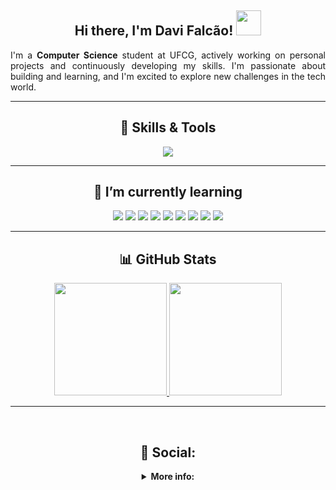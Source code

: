 <div align="center">

## Hi there, I'm Davi Falcão! <img src="https://user-images.githubusercontent.com/74038190/214644152-52f47eb3-5e31-4f47-8758-05c9468d5596.gif" height="40"/>


<p align="justify">
I'm a <b>Computer Science</b> student at UFCG, actively working on personal projects and continuously developing my skills. I'm passionate about building and learning, and I'm excited to 
explore new challenges in the tech world.
</p>

---
</div>

<div align="center">

## 🧠 Skills & Tools
<a>
  <img src=https://skillicons.dev/icons?i=java,python,git,github,linux,docker,vim&theme=light>
</a>
</div>

---

<div align="center">

  ## 🌱 I’m currently learning
  <a>
  <img src=https://img.shields.io/badge/nginx-%23009639.svg?style=for-the-badge&logo=nginx&logoColor=white>
  <img src=https://img.shields.io/badge/OpenCV-%235C3EE8.svg?style=for-the-badge&logo=opencv&logoColor=white>
  <img src=https://img.shields.io/badge/cloudflare-%23FF7A59.svg?style=for-the-badge&logo=cloudflare&logoColor=white>
  <img src=https://img.shields.io/badge/cloudflared_tunnel-%23007ACC.svg?style=for-the-badge&logo=cloudflare&logoColor=white>
  <img src=https://img.shields.io/badge/javascript-%23323330.svg?style=for-the-badge&logo=javascript&logoColor=%23F7DF1E)>
  <img src=https://img.shields.io/badge/html5-%23E34F26.svg?style=for-the-badge&logo=html5&logoColor=white>
  <img src=https://img.shields.io/badge/CSS-1572B6?style=for-the-badge&logo=css3&logoColor=white>
  <img src=https://img.shields.io/badge/pandas-%23150458.svg?style=for-the-badge&logo=pandas&logoColor=white>
  <img src=https://img.shields.io/badge/numpy-%23013243.svg?style=for-the-badge&logo=numpy&logoColor=white>
  </a>
</div>

---

<div align="center">
  
  ## 📊 GitHub Stats
  <!-- GitHub Stats -->
  <a href="https://github.com/anuraghazra/github-readme-stats">
    <img height="180em"  src="https://github-readme-stats.vercel.app/api?username=Davi-Falcao&theme=transparent&show_icons=true&rank_icon=github" />
    <img height="180em" src="https://github-readme-stats.vercel.app/api/top-langs/?username=Davi-Falcao&layout=compact&theme=transparent&exclude_repo=parktech,parktech-prolog&custom_title=Used%20languages&size_weight=0.1&count_weight=0.9&hide=Jupyter%20Notebook" />
  </a>
</div>

---
<br>

<div align="center">
  
  ## 📱 Social:

</div>

<details align="center">  
  <summary><b>More info:</b></summary>
  <br>
  <br>
  <div align="center">
    <b>
      Contact me:
    </b>
    <br>
    <br>
  
  [![Gmail](https://img.shields.io/badge/Gmail-D14836?style=for-the-badge&logo=gmail&logoColor=white)](mailto:davifaf3106@gmail.com) [![Linkedin](https://img.shields.io/badge/-LinkedIn-%230077B5?style=for-the-badge&logo=linkedin&logoColor=white)](https://www.linkedin.com/in/davi-falc%C3%A3o-989aa52a2/)

  </div>

  <br>

</details>

##

<br>





